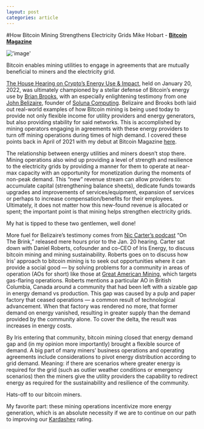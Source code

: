 ```yaml
---
layout: post
categories: article
---
```


#How Bitcoin Mining Strengthens Electricity Grids
Mike Hobart - [**Bitcoin Magazine**](https://www.nasdaq.com/publishers/bitcoin-magazine)

!['image'](../../../assets/images/posts/img12.png)

Bitcoin enables mining utilities to engage in agreements that are mutually beneficial to miners and the electricity grid.

[The House Hearing on Crypto’s Energy Use & Impact](https://www.youtube.com/watch?v=NlB0sqzvYfo&t=6949s), held on January 20, 2022, was ultimately championed by a stellar defense of Bitcoin’s energy use by [Brian Brooks](https://twitter.com/BrianBrooksUS), with an especially enlightening testimony from one [John Belizaire](https://twitter.com/jbelizaireCEO), founder of [Soluna Computing](https://www.solunacomputing.com/). Belizaire and Brooks both laid out real-world examples of how Bitcoin mining is being used today to provide not only flexible income for utility providers and energy generators, but also providing stability for said networks. This is accomplished by mining operators engaging in agreements with these energy providers to turn off mining operations during times of high demand. I covered these points back in April of 2021 with my debut at Bitcoin Magazine [here](https://bitcoinmagazine.com/culture/bitcoin-power-the-energy-of-a-money).

The relationship between energy utilities and miners doesn’t stop there. Mining operations also wind up providing a level of strength and resilience to the electricity grids by providing a manner for them to operate at near-max capacity with an opportunity for monetization during the moments of non-peak demand. This “new” revenue stream can allow providers to: accumulate capital (strengthening balance sheets), dedicate funds towards upgrades and improvements of services/equipment, expansion of services or perhaps to increase compensation/benefits for their employees. Ultimately, it does not matter how this new-found revenue is allocated or spent; the important point is that mining helps strengthen electricity grids.

My hat is tipped to these two gentlemen, well done!

More fuel for Belizaire’s testimony comes from [Nic Carter’s podcast](https://open.spotify.com/episode/6zNDiEXXdYN8llsMKqCkOw?si=1f8e20b26c9b49ac) “On The Brink,” released mere hours prior to the Jan. 20 hearing. Carter sat down with Daniel Roberts, cofounder and co-CEO of Iris Energy, to discuss bitcoin mining and mining sustainability. Roberts goes on to discuss how Iris’ approach to bitcoin mining is to seek out opportunities where it can provide a social good — by solving problems for a community in areas of operation (AOs for short) like those at [Great American Mining](https://gam.ai/), which targets gas-flaring operations. Roberts mentions a particular AO in British Columbia, Canada around a community that had been left with a sizable gap in energy demand vs production. This gap was caused by a pulp and paper factory that ceased operations — a common result of technological advancement. When that factory was rendered no more, that former demand on energy vanished, resulting in greater supply than the demand provided by the community alone. To cover the delta, the result was increases in energy costs.

By Iris entering that community, bitcoin mining closed that energy demand gap and (in my opinion more importantly) brought a flexible source of demand. A big part of many miners’ business operations and operating agreements include considerations to pivot energy distribution according to grid demand. Meaning: if there are scenarios where greater energy is required for the grid (such as outlier weather conditions or emergency scenarios) then the miners give the utility providers the capability to redirect energy as required for the sustainability and resilience of the community.

Hats-off to our bitcoin miners.

My favorite part: these mining operations incentivize more energy generation, which is an absolute necessity if we are to continue on our path to improving our [Kardashev](https://www.space.com/kardashev-scale#:~:text=The%20Kardashev%20scale%20is%20a,energy%20a%20civilization%20is%20using.) rating.